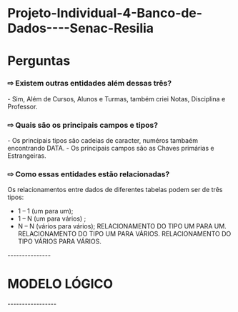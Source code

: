 # Projeto-Individual-4-Banco-de-Dados----Senac-Resilia


<h1>Perguntas</h1>

<h3>⇨ Existem outras entidades além dessas três?</h3>
- Sim, Além de Cursos, Alunos e Turmas, também criei Notas, Disciplina e Professor.  


<h3>⇨ Quais são os principais campos e tipos?</h3>
- Os principais tipos são cadeias de caracter, numéros tambaém encontrando DATA.
- Os principais campos são as Chaves primárias e Estrangeiras.


<h3>⇨ Como essas entidades estão relacionadas?</h3>

Os relacionamentos entre dados de diferentes tabelas podem ser de três tipos:
- 1 – 1 (um para um);
- 1 – N (um para vários) ;
- N – N (vários para vários);
RELACIONAMENTO DO TIPO UM PARA UM.
RELACIONAMENTO DO TIPO UM PARA VÁRIOS.
RELACIONAMENTO DO TIPO VÁRIOS PARA VÁRIOS.


---------------  <h1>MODELO LÓGICO </h1> -----------------

